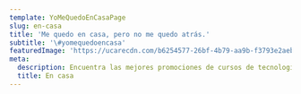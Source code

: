 ```yaml
---
template: YoMeQuedoEnCasaPage
slug: en-casa
title: 'Me quedo en casa, pero no me quedo atrás.'
subtitle: '\#yomequedoencasa'
featuredImage: 'https://ucarecdn.com/b6254577-26bf-4b79-aa9b-f3793e2aebdc/'
meta:
  description: Encuentra las mejores promociones de cursos de tecnología On Line.
  title: En casa
---
```


